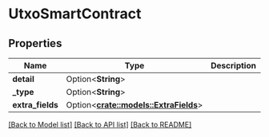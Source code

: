 # UtxoSmartContract

## Properties

Name | Type | Description | Notes
------------ | ------------- | ------------- | -------------
**detail** | Option<**String**> |  | [optional]
**_type** | Option<**String**> |  | [optional]
**extra_fields** | Option<[**crate::models::ExtraFields**](ExtraFields.md)> |  | [optional]

[[Back to Model list]](../README.md#documentation-for-models) [[Back to API list]](../README.md#documentation-for-api-endpoints) [[Back to README]](../README.md)


